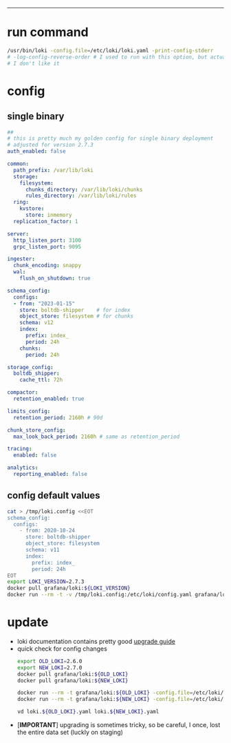 ---

# run command
```sh
/usr/bin/loki -config.file=/etc/loki/loki.yaml -print-config-stderr
# -log-config-reverse-order # I used to run with this option, but actually,
# I don't like it
```

# config
## single binary
```yaml
##
# this is pretty much my golden config for single binary deployment
# adjusted for version 2.7.3
auth_enabled: false

common:
  path_prefix: /var/lib/loki
  storage:
    filesystem:
      chunks_directory: /var/lib/loki/chunks
      rules_directory: /var/lib/loki/rules
  ring:
    kvstore:
      store: inmemory
  replication_factor: 1

server:
  http_listen_port: 3100
  grpc_listen_port: 9095

ingester:
  chunk_encoding: snappy
  wal:
    flush_on_shutdown: true

schema_config:
  configs:
  - from: "2023-01-15"
    store: boltdb-shipper    # for index
    object_store: filesystem # for chunks
    schema: v12
    index:
      prefix: index_
      period: 24h
    chunks:
      period: 24h

storage_config:
  boltdb_shipper:
    cache_ttl: 72h

compactor:
  retention_enabled: true

limits_config:
  retention_period: 2160h # 90d

chunk_store_config:
  max_look_back_period: 2160h # same as retention_period

tracing:
  enabled: false

analytics:
  reporting_enabled: false
```

## config default values
```sh
cat > /tmp/loki.config <<EOT
schema_config:
  configs:
    - from: 2020-10-24
      store: boltdb-shipper
      object_store: filesystem
      schema: v11
      index:
        prefix: index_
        period: 24h
EOT
export LOKI_VERSION=2.7.3
docker pull grafana/loki:${LOKI_VERSION}
docker run --rm -t -v /tmp/loki.config:/etc/loki/config.yaml grafana/loki:${LOKI_VERSION} -config.file=/etc/loki/config.yaml -print-config-stderr 2>&1 | sed '/Starting Loki/q' > /tmp/loki.yaml
```

# update
- loki documentation contains pretty good [upgrade guide](https://grafana.com/docs/loki/latest/upgrading/)
- quick check for config changes
    ```sh
    export OLD_LOKI=2.6.0
    export NEW_LOKI=2.7.0
    docker pull grafana/loki:${OLD_LOKI}
    docker pull grafana/loki:${NEW_LOKI}

    docker run --rm -t grafana/loki:${OLD_LOKI} -config.file=/etc/loki/local-config.yaml -print-config-stderr 2>&1 | sed '/Starting Loki/q' > loki.${OLD_LOKI}.yaml
    docker run --rm -t grafana/loki:${NEW_LOKI} -config.file=/etc/loki/local-config.yaml -print-config-stderr 2>&1 | sed '/Starting Loki/q' > loki.${NEW_LOKI}.yaml

    vd loki.${OLD_LOKI}.yaml loki.${NEW_LOKI}.yaml
    ```
- [**IMPORTANT**] upgrading is sometimes tricky, so be careful, I once, lost the entire data set (luckly on staging)
